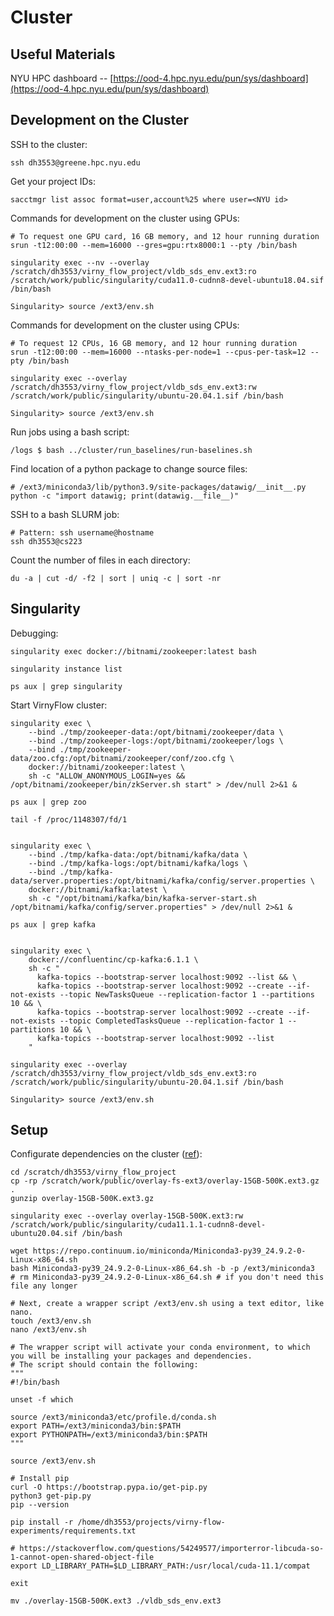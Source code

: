 # Cluster

## Useful Materials

NYU HPC dashboard -- [https://ood-4.hpc.nyu.edu/pun/sys/dashboard](https://ood-4.hpc.nyu.edu/pun/sys/dashboard)


## Development on the Cluster

SSH to the cluster:
```shell
ssh dh3553@greene.hpc.nyu.edu
```

Get your project IDs:
```shell
sacctmgr list assoc format=user,account%25 where user=<NYU id>
```

Commands for development on the cluster using GPUs:
```shell
# To request one GPU card, 16 GB memory, and 12 hour running duration
srun -t12:00:00 --mem=16000 --gres=gpu:rtx8000:1 --pty /bin/bash

singularity exec --nv --overlay /scratch/dh3553/virny_flow_project/vldb_sds_env.ext3:ro /scratch/work/public/singularity/cuda11.0-cudnn8-devel-ubuntu18.04.sif /bin/bash

Singularity> source /ext3/env.sh
```

Commands for development on the cluster using CPUs:
```shell
# To request 12 CPUs, 16 GB memory, and 12 hour running duration
srun -t12:00:00 --mem=16000 --ntasks-per-node=1 --cpus-per-task=12 --pty /bin/bash

singularity exec --overlay /scratch/dh3553/virny_flow_project/vldb_sds_env.ext3:rw /scratch/work/public/singularity/ubuntu-20.04.1.sif /bin/bash

Singularity> source /ext3/env.sh
```

Run jobs using a bash script:
```shell
/logs $ bash ../cluster/run_baselines/run-baselines.sh
```

Find location of a python package to change source files:
```shell
# /ext3/miniconda3/lib/python3.9/site-packages/datawig/__init__.py
python -c "import datawig; print(datawig.__file__)"
```

SSH to a bash SLURM job:
```shell
# Pattern: ssh username@hostname
ssh dh3553@cs223
```

Count the number of files in each directory:
```shell
du -a | cut -d/ -f2 | sort | uniq -c | sort -nr
```


## Singularity

Debugging:
```shell
singularity exec docker://bitnami/zookeeper:latest bash

singularity instance list

ps aux | grep singularity
```

Start VirnyFlow cluster:
```shell
singularity exec \
    --bind ./tmp/zookeeper-data:/opt/bitnami/zookeeper/data \
    --bind ./tmp/zookeeper-logs:/opt/bitnami/zookeeper/logs \
    --bind ./tmp/zookeeper-data/zoo.cfg:/opt/bitnami/zookeeper/conf/zoo.cfg \
    docker://bitnami/zookeeper:latest \
    sh -c "ALLOW_ANONYMOUS_LOGIN=yes && /opt/bitnami/zookeeper/bin/zkServer.sh start" > /dev/null 2>&1 &
    
ps aux | grep zoo

tail -f /proc/1148307/fd/1

           
singularity exec \
    --bind ./tmp/kafka-data:/opt/bitnami/kafka/data \
    --bind ./tmp/kafka-logs:/opt/bitnami/kafka/logs \
    --bind ./tmp/kafka-data/server.properties:/opt/bitnami/kafka/config/server.properties \
    docker://bitnami/kafka:latest \
    sh -c "/opt/bitnami/kafka/bin/kafka-server-start.sh /opt/bitnami/kafka/config/server.properties" > /dev/null 2>&1 &
    
ps aux | grep kafka


singularity exec \
    docker://confluentinc/cp-kafka:6.1.1 \
    sh -c "
      kafka-topics --bootstrap-server localhost:9092 --list && \
      kafka-topics --bootstrap-server localhost:9092 --create --if-not-exists --topic NewTasksQueue --replication-factor 1 --partitions 10 && \
      kafka-topics --bootstrap-server localhost:9092 --create --if-not-exists --topic CompletedTasksQueue --replication-factor 1 --partitions 10 && \
      kafka-topics --bootstrap-server localhost:9092 --list
    "
    
singularity exec --overlay /scratch/dh3553/virny_flow_project/vldb_sds_env.ext3:ro /scratch/work/public/singularity/ubuntu-20.04.1.sif /bin/bash

Singularity> source /ext3/env.sh
```



## Setup

Configurate dependencies on the cluster ([ref](https://sites.google.com/nyu.edu/nyu-hpc/hpc-systems/greene/software/singularity-with-miniconda)):

```shell
cd /scratch/dh3553/virny_flow_project
cp -rp /scratch/work/public/overlay-fs-ext3/overlay-15GB-500K.ext3.gz .
gunzip overlay-15GB-500K.ext3.gz

singularity exec --overlay overlay-15GB-500K.ext3:rw /scratch/work/public/singularity/cuda11.1.1-cudnn8-devel-ubuntu20.04.sif /bin/bash

wget https://repo.continuum.io/miniconda/Miniconda3-py39_24.9.2-0-Linux-x86_64.sh
bash Miniconda3-py39_24.9.2-0-Linux-x86_64.sh -b -p /ext3/miniconda3
# rm Miniconda3-py39_24.9.2-0-Linux-x86_64.sh # if you don't need this file any longer

# Next, create a wrapper script /ext3/env.sh using a text editor, like nano.
touch /ext3/env.sh
nano /ext3/env.sh

# The wrapper script will activate your conda environment, to which you will be installing your packages and dependencies.
# The script should contain the following:
"""
#!/bin/bash

unset -f which

source /ext3/miniconda3/etc/profile.d/conda.sh
export PATH=/ext3/miniconda3/bin:$PATH
export PYTHONPATH=/ext3/miniconda3/bin:$PATH
"""

source /ext3/env.sh

# Install pip
curl -O https://bootstrap.pypa.io/get-pip.py
python3 get-pip.py
pip --version

pip install -r /home/dh3553/projects/virny-flow-experiments/requirements.txt

# https://stackoverflow.com/questions/54249577/importerror-libcuda-so-1-cannot-open-shared-object-file
export LD_LIBRARY_PATH=$LD_LIBRARY_PATH:/usr/local/cuda-11.1/compat

exit

mv ./overlay-15GB-500K.ext3 ./vldb_sds_env.ext3
```
